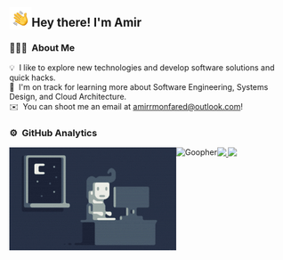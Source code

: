 <img alt="Hand Wave" src="./img/HandWave.gif" width='40' align="left"/><h2>Hey there! I'm Amir</h2>

<!-- ## 👋 &nbsp;Hey there! I'm Aditya -->

### 👨🏻‍💻 &nbsp;About Me

💡 &nbsp;I like to explore new technologies and develop software solutions and quick hacks.\
🌱 &nbsp;I'm on track for learning more about Software Engineering, Systems Design, and Cloud Architecture.\
✉️ &nbsp;You can shoot me an email at amirrmonfared@outlook.com!

### ⚙️ &nbsp;GitHub Analytics

<p align="left">
<a href="https://github.com/amirrmonfared">
  <img height="180em" src="https://github-readme-stats-eight-theta.vercel.app/api?username=amirrmonfared&show_icons=true&theme=algolia&include_all_commits=true&count_private=true"/>
  <img height="180em" src="[https://github-readme-stats-eight-theta.vercel.app/api/top-langs/?username=amirrmonfared&layout=compact&langs_count=8&theme=algolia](https://github-readme-stats-eight-theta.vercel.app/api/top-langs/?username=amirrmonfared&layout=compact&langs_count=8&theme=algolia)"/>
  <img alt="Night Coding" src="./img/Night-Coding.gif"  align="left"/>
  <img alt="Goopher" src="https://github.com/rfyiamcool/golang_logo/blob/master/gif/gopher-dance.gif" height="180em" align="left"/>
</a>
</p>

